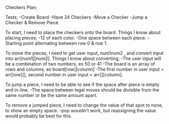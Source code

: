 Checkers Plan;

Tests;
-Create Board
-Have 24 Checkers
-Move a Checker
-Jump a Checker & Remove Piece

To start, I need to place the checkers onto the board. Things I know about placing pieces;
-12 of each color.
-One space between each piece.
-Starting point alternating between row 0 & row 1.

To move the pieces, I need to get user input, num1num2 , and convert input into arr[num1][num2].
Things I know about converting;
-The user input will be a combination of two numbers, ex 50 or 41
-The board is an array of rows and columns, ex board[row][column]
-The first number in user input = arr[row][], second number in user input = arr[][column].

To jump a piece, I need to be able to see if the space after piece is empty and in-line.
-The space between legal moves should be divisible from the same number or be the same amount apart. 

To remove a jumped piece, I need to change the value of that spot to none, to show an empty space.
-pop wouldn't work, but reassigning the value would probably be best for this.